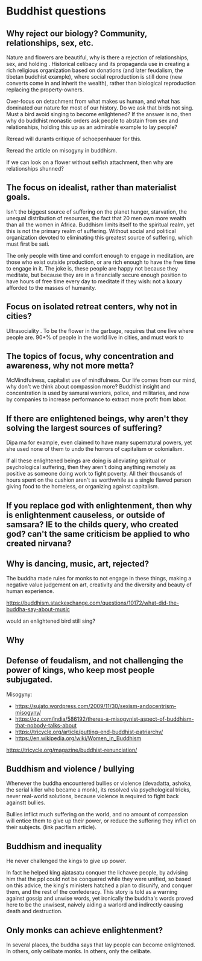 # Buddhist questions

## Why reject our biology? Community, relationships, sex, etc.

Nature and flowers are beautiful, why is there a rejection of relationships, sex, and holding . Historical celibacy and its propaganda use in creating a rich religious organization based on donations (and later feudalism, the tibetan buddhist example), where social reproduction is still done (new converts come in and inherit the wealth), rather than biological reproduction replacing the property-owners.

Over-focus on detachment from what makes us human, and what has dominated our nature for most of our history. Do we ask that birds not sing. Must a bird avoid singing to become enlightened? If the answer is no, then why do buddhist monastic orders ask people to abstain from sex and relationships, holding this up as an admirable example to lay people?

Reread will durants critique of schoepenhauer for this.

Reread the article on misogyny in buddhism.

If we can look on a flower without selfish attachment, then why are relationships shunned?

## The focus on idealist, rather than materialist goals.

Isn't the biggest source of suffering on the planet hunger, starvation, the unequal distribution of resources, the fact that 20 men own more wealth than all the women in Africa. Buddhism limits itself to the spiritual realm, yet this is not the primary realm of suffering. Without social and political organization devoted to eliminating this greatest source of suffering, which must first be sati.

The only people with time and comfort enough to engage in meditation, are those who exist outside production, or are rich enough to have the free time to engage in it. The joke is, these people are happy not because they meditate, but because they are in a financially secure enough position to have hours of free time every day to meditate if they wish: not a luxury afforded to the masses of humanity.

## Focus on isolated retreat centers, why not in cities?

Ultrasociality . To be the flower in the garbage, requires that one live where people are. 90+% of people in the world live in cities, and must work to

## The topics of focus, why concentration and awareness, why not more metta?

McMindfulness, capitalist use of mindfulness. Our life comes from our mind, why don't we think about compassion more? Buddhist insight and concentration is used by samurai warriors, police, and militaries, and now by companies to increase performance to extract more profit from labor.

## If there are enlightened beings, why aren't they solving the largest sources of suffering?

Dipa ma for example, even claimed to have many supernatural powers, yet she used none of them to undo the horrors of capitalism or colonialism.

If all these enlightened beings are doing is alleviating spiritual or psychological suffering, then they aren't doing anything remotely as positive as someone doing work to fight poverty. All their thousands of hours spent on the cushion aren't as worthwhile as a single flawed person giving food to the homeless, or organizing against capitalism.

## If you replace god with enlightenment, then why is enlightenment causeless, or outside of samsara? IE to the childs query, who created god? can't the same criticism be applied to who created nirvana?

## Why is dancing, music, art, rejected?

The buddha made rules for monks to not engage in these things, making a negative value judgement on art, creativity and the diversity and beauty of human experience.

https://buddhism.stackexchange.com/questions/10172/what-did-the-buddha-say-about-music

would an enlightened bird still sing? 

## Why

## Defense of feudalism, and not challenging the power of kings, who keep most people subjugated.

Misogyny:

- https://sujato.wordpress.com/2009/11/30/sexism-andocentrism-misogyny/
- https://qz.com/india/586192/theres-a-misogynist-aspect-of-buddhism-that-nobody-talks-about
- https://tricycle.org/article/putting-end-buddhist-patriarchy/
- https://en.wikipedia.org/wiki/Women_in_Buddhism

https://tricycle.org/magazine/buddhist-renunciation/

## Buddhism and violence / bullying

Whenever the buddha encountered bullies or violence (devadatta, ashoka, the serial killer who became a monk), its resolved via psychological tricks, never real-world solutions, because violence is required to fight back againstt bullies.

Bullies inflict much suffering on the world, and no amount of compassion will entice them to give up their power, or reduce the suffering they inflict on their subjects. (link pacifism article).




## Buddhism and inequality

He never challenged the kings to give up power.

In fact he helped king ajatasatu conquer the lichavee people, by advising him that the ppl could not be conquered while they were unified, so based on this advice, the king's ministers hatched a plan to disunify, and conquer them, and the rest of the confederacy. This story is told as a warning against gossip and unwise words, yet ironically the buddha's words proved here to be the unwisest, naively aiding a warlord and indirectly causing death and destruction.

## Only monks can achieve enlightenment?

In several places, the buddha says that lay people can become enlightened. In others, only celibate monks. In others, only the celibate.